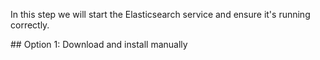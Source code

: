 In this step we will start the Elasticsearch service and ensure it's running correctly.

## Option 1: Download and install manually

